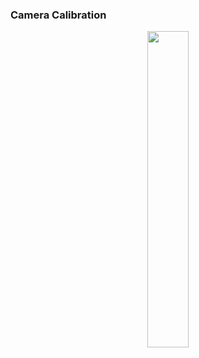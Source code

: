 ### Camera Calibration    

<p align="center">
<img src="https://github.com/wallaceloos/Computer_Vision/new/master/camera_calibration/calib_app.gif" width="36%" height="36%"> 
</p>
